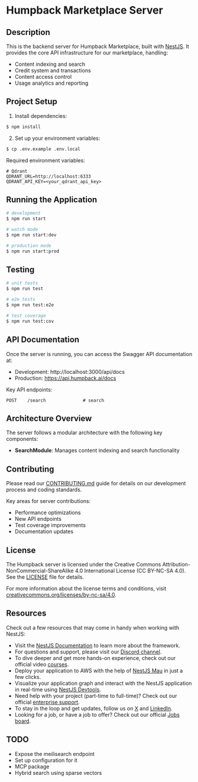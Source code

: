 # Humpback Marketplace Server

## Description

This is the backend server for Humpback Marketplace, built with [NestJS](https://github.com/nestjs/nest). It provides the core API infrastructure for our marketplace, handling:

- Content indexing and search
- Credit system and transactions
- Content access control
- Usage analytics and reporting

## Project Setup

1. Install dependencies:

```bash
$ npm install
```

2. Set up your environment variables:

```bash
$ cp .env.example .env.local
```

Required environment variables:

```
# Qdrant
QDRANT_URL=http://localhost:6333
QDRANT_API_KEY=<your_qdrant_api_key>
```

## Running the Application

```bash
# development
$ npm run start

# watch mode
$ npm run start:dev

# production mode
$ npm run start:prod
```

## Testing

```bash
# unit tests
$ npm run test

# e2e tests
$ npm run test:e2e

# test coverage
$ npm run test:cov
```

## API Documentation

Once the server is running, you can access the Swagger API documentation at:

- Development: http://localhost:3000/api/docs
- Production: https://api.humpback.ai/docs

Key API endpoints:

```
POST    /search              # search
```

## Architecture Overview

The server follows a modular architecture with the following key components:

- **SearchModule**: Manages content indexing and search functionality

## Contributing

Please read our [CONTRIBUTING.md](../CONTRIBUTING.md) guide for details on our development process and coding standards.

Key areas for server contributions:

- Performance optimizations
- New API endpoints
- Test coverage improvements
- Documentation updates

## License

The Humpback server is licensed under the Creative Commons Attribution-NonCommercial-ShareAlike 4.0 International License (CC BY-NC-SA 4.0). See the [LICENSE](../LICENSE) file for details.

For more information about the license terms and conditions, visit [creativecommons.org/licenses/by-nc-sa/4.0](https://creativecommons.org/licenses/by-nc-sa/4.0/).

## Resources

Check out a few resources that may come in handy when working with NestJS:

- Visit the [NestJS Documentation](https://docs.nestjs.com) to learn more about the framework.
- For questions and support, please visit our [Discord channel](https://discord.gg/G7Qnnhy).
- To dive deeper and get more hands-on experience, check out our official video [courses](https://courses.nestjs.com/).
- Deploy your application to AWS with the help of [NestJS Mau](https://mau.nestjs.com) in just a few clicks.
- Visualize your application graph and interact with the NestJS application in real-time using [NestJS Devtools](https://devtools.nestjs.com).
- Need help with your project (part-time to full-time)? Check out our official [enterprise support](https://enterprise.nestjs.com).
- To stay in the loop and get updates, follow us on [X](https://x.com/nestframework) and [LinkedIn](https://linkedin.com/company/nestjs).
- Looking for a job, or have a job to offer? Check out our official [Jobs board](https://jobs.nestjs.com).

## TODO

- Expose the meilisearch endpoint
- Set up configuration for it
- MCP package
- Hybrid search using sparse vectors
